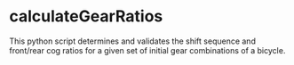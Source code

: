 # calculateGearRatios
This python script determines and validates the shift sequence and front/rear cog ratios for a given set of initial gear combinations of a bicycle.
